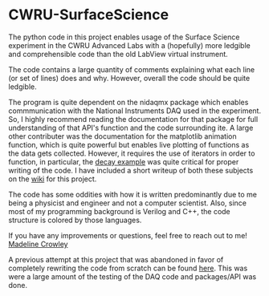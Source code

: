 # CWRU-SurfaceScience

The python code in this project enables usage of the Surface Science experiment in the CWRU Advanced Labs with a (hopefully) more ledgible and comprehensible code than the old LabView virtual instrument. 

The code contains a large quantity of comments explaining what each line (or set of lines) does and why. However, overall the code should be quite ledgible.

The program is quite dependent on the nidaqmx package which enables commmunication with the National Instruments DAQ used in the experiment. So, I highly recommend reading the documentation for that package for full understanding of that API's function and the code surrounding ite. A large other contributer was the documentation for the matplotlib animation function, which is quite powerful but enables live plotting of functions as the data gets collected. However, it requires the use of iterators in order to function, in particular, the [decay example](https://matplotlib.org/stable/gallery/animation/animate_decay.html#sphx-glr-gallery-animation-animate-decay-py) was quite critical for proper writing of the code. I have included a short writeup of both these subjects on the [wiki](https://github.com/LiamCrowley/CWRU-SurfaceScience/wiki) for this project.

The code has some oddities with how it is written predominantly due to me being a physicist and engineer and not a computer scientist. Also, since most of my programming background is Verilog and C++, the code structure is colored by those languages. 

If you have any improvements or questions, feel free to reach out to me! [Madeline Crowley](mailto:maddiesgithubaddress@gmail.com) 

A previous attempt at this project that was abandoned in favor of completely rewriting the code from scratch can be found [here](https://github.com/LiamCrowley/SurfaceSciencePython). This was were a large amount of the testing of the DAQ code and packages/API was done.
